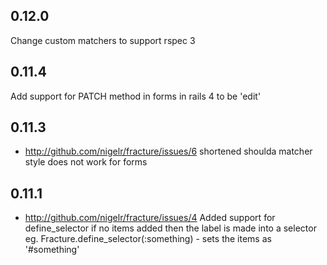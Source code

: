 ## 0.12.0

Change custom matchers to support rspec 3

## 0.11.4

Add support for PATCH method in forms in rails 4 to be 'edit'

## 0.11.3

* http://github.com/nigelr/fracture/issues/6
shortened shoulda matcher style does not work for forms

## 0.11.1

* http://github.com/nigelr/fracture/issues/4
Added support for define_selector if no items added then the label is made into a selector
eg. Fracture.define_selector(:something) - sets the items as '#something'

